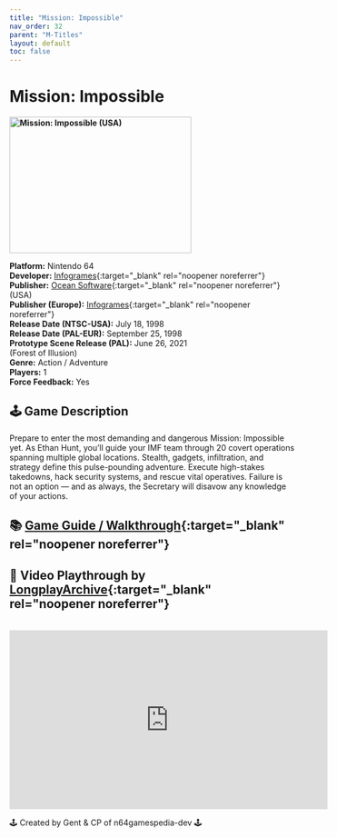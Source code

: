 ```yaml
---
title: "Mission: Impossible"
nav_order: 32
parent: "M-Titles"
layout: default
toc: false
---
```


# Mission: Impossible

<b>
<img src="https://images.launchbox-app.com/a2d28558-8135-4ea9-9973-40471826859d.jpg" alt="Mission: Impossible (USA)" width="320" height="240" />
</b>

**Platform:** Nintendo 64  
**Developer:** [Infogrames](https://en.wikipedia.org/wiki/Atari_SA){:target="_blank" rel="noopener noreferrer"}  
**Publisher:** [Ocean Software](https://en.wikipedia.org/wiki/Ocean_Software){:target="_blank" rel="noopener noreferrer"} (USA)  
**Publisher (Europe):** [Infogrames](https://en.wikipedia.org/wiki/Atari_SA){:target="_blank" rel="noopener noreferrer"}  
**Release Date (NTSC-USA):** July 18, 1998  
**Release Date (PAL-EUR):** September 25, 1998  
**Prototype Scene Release (PAL):** June 26, 2021  
(Forest of Illusion)  
**Genre:** Action / Adventure  
**Players:** 1  
**Force Feedback:** Yes  

## 🕹️ Game Description
Prepare to enter the most demanding and dangerous Mission: Impossible yet. As Ethan Hunt, you’ll guide your IMF team through 20 covert operations spanning multiple global locations. Stealth, gadgets, infiltration, and strategy define this pulse-pounding adventure. Execute high-stakes takedowns, hack security systems, and rescue vital operatives. Failure is not an option — and as always, the Secretary will disavow any knowledge of your actions.

## 📚 [Game Guide / Walkthrough](https://gamefaqs.gamespot.com/n64/197954-mission-impossible/faqs/3257){:target="_blank" rel="noopener noreferrer"}

## 🎥 Video Playthrough by [LongplayArchive](https://www.youtube.com/channel/UCM8XzXipyTsylZ_WsGKmdKQ){:target="_blank" rel="noopener noreferrer"}
<br />  
<iframe width="560" height="315" src="https://www.youtube.com/embed/mo2dGht9u8g" title="Mission: Impossible Gameplay" frameborder="0" allowfullscreen></iframe>

🕹️ Created by Gent & CP of n64gamespedia-dev 🕹️  
<!-- Vault Format: n64gamespedia-dev -->  
<!-- Protocol Source: _vault-specs/format-protocol.md -->
